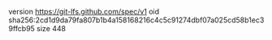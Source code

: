 version https://git-lfs.github.com/spec/v1
oid sha256:2cd1d9da79fa807b1b4a158168216c4c5c91274dbf07a025cd58b1ec39ffcb95
size 448
